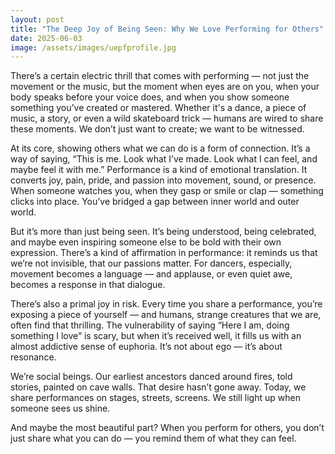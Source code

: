 ```yaml
---
layout: post
title: "The Deep Joy of Being Seen: Why We Love Performing for Others"
date: 2025-06-03
image: /assets/images/uepfprofile.jpg
---
```


There’s a certain electric thrill that comes with performing — not just the movement or the music, but the moment when eyes are on you, when your body speaks before your voice does, and when you show someone something you’ve created or mastered. Whether it's a dance, a piece of music, a story, or even a wild skateboard trick — humans are wired to share these moments. We don’t just want to create; we want to be witnessed.

At its core, showing others what we can do is a form of connection. It’s a way of saying, “This is me. Look what I’ve made. Look what I can feel, and maybe feel it with me.” Performance is a kind of emotional translation. It converts joy, pain, pride, and passion into movement, sound, or presence. When someone watches you, when they gasp or smile or clap — something clicks into place. You’ve bridged a gap between inner world and outer world.

But it’s more than just being seen. It’s being understood, being celebrated, and maybe even inspiring someone else to be bold with their own expression. There’s a kind of affirmation in performance: it reminds us that we’re not invisible, that our passions matter. For dancers, especially, movement becomes a language — and applause, or even quiet awe, becomes a response in that dialogue.

There’s also a primal joy in risk. Every time you share a performance, you’re exposing a piece of yourself — and humans, strange creatures that we are, often find that thrilling. The vulnerability of saying “Here I am, doing something I love” is scary, but when it’s received well, it fills us with an almost addictive sense of euphoria. It’s not about ego — it’s about resonance.

We’re social beings. Our earliest ancestors danced around fires, told stories, painted on cave walls. That desire hasn’t gone away. Today, we share performances on stages, streets, screens. We still light up when someone sees us shine.

And maybe the most beautiful part? When you perform for others, you don’t just share what you can do — you remind them of what they can feel.

